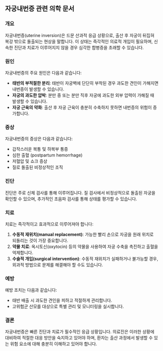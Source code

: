 

## 자궁내번증 관련 의학 문서

### 개요
자궁내번증(uterine inversion)은 드문 산과적 응급 상황으로, 출산 후 자궁이 뒤집혀 복강 밖으로 돌출되는 현상을 말합니다. 이 상태는 즉각적인 의료적 개입이 필요하며, 신속한 진단과 치료가 이루어지지 않을 경우 심각한 합병증을 초래할 수 있습니다.

### 원인
자궁내번증의 주요 원인은 다음과 같습니다:
- **태반의 부적절한 분리**: 태반이 자궁벽에 단단히 부착된 경우 과도한 견인이 가해지면 내번증이 발생할 수 있습니다.
- **자궁의 과도한 압박**: 분만 중 또는 분만 직후 자궁에 과도한 외부 압력이 가해질 때 발생할 수 있습니다.
- **자궁 근육의 약화**: 출산 후 자궁 근육이 충분히 수축하지 못하면 내번증의 위험이 증가합니다.

### 증상
자궁내번증의 증상은 다음과 같습니다:
- 갑작스러운 복통 및 하복부 통증
- 심한 출혈 (postpartum hemorrhage)
- 저혈압 및 쇼크 증상
- 질로 돌출된 비정상적인 조직

### 진단
진단은 주로 신체 검사를 통해 이루어집니다. 질 검사에서 비정상적으로 돌출된 자궁을 확인할 수 있으며, 추가적인 초음파 검사를 통해 상태를 평가할 수 있습니다.

### 치료
치료는 즉각적이고 효과적으로 이루어져야 합니다:
1. **수동적 재위치(manual replacement)**: 가능한 빨리 손으로 자궁을 원래 위치로 되돌리는 것이 가장 중요합니다.
2. **약물 치료**: 옥시토신(oxytocin) 등의 약물을 사용하여 자궁 수축을 촉진하고 출혈을 억제합니다.
3. **수술적 개입(surgical intervention)**: 수동적 재위치가 실패하거나 불가능할 경우, 외과적 방법으로 문제를 해결해야 할 수도 있습니다.

### 예방
예방 조치는 다음과 같습니다:
- 태반 배출 시 과도한 견인을 피하고 적절하게 관리합니다.
- 고위험군 산모를 대상으로 특별 관리 및 모니터링을 실시합니다.

### 결론
자궁내번증은 빠른 진단과 치료가 필수적인 응급 상황입니다. 의료진은 이러한 상황에 대비하여 적절한 대응 방안을 숙지하고 있어야 하며, 환자는 출산 과정에서 발생할 수 있는 위험 요소에 대해 충분히 이해하고 있어야 합니다.